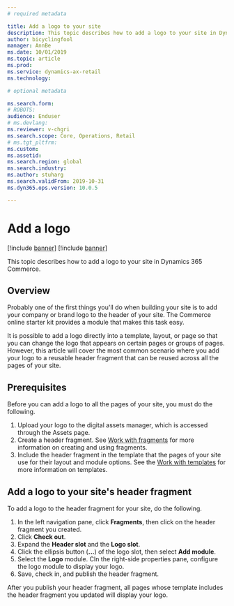 ```yaml
---
# required metadata

title: Add a logo to your site
description: This topic describes how to add a logo to your site in Dynamics 365 Commerce.
author: bicyclingfool
manager: AnnBe
ms.date: 10/01/2019
ms.topic: article
ms.prod: 
ms.service: dynamics-ax-retail
ms.technology: 

# optional metadata

ms.search.form: 
# ROBOTS: 
audience: Enduser
# ms.devlang: 
ms.reviewer: v-chgri
ms.search.scope: Core, Operations, Retail
# ms.tgt_pltfrm: 
ms.custom: 
ms.assetid: 
ms.search.region: global
ms.search.industry:
ms.author: stuharg
ms.search.validFrom: 2019-10-31
ms.dyn365.ops.version: 10.0.5

---
```


# Add a logo

[!include [banner](../includes/preview-banner.md)]
[!include [banner](../includes/banner.md)]

This topic describes how to add a logo to your site in Dynamics 365 Commerce.

## Overview

Probably one of the first things you'll do when building your site is to add your company or brand logo to the header of your site. The  Commerce online starter kit provides a module that makes this task easy. 

It is possible to add a logo directly into a template, layout, or page so that you can change the logo that appears on certain pages or groups of pages. However, this article will cover the most common scenario where you add your logo to a reusable header fragment that can be reused across all the pages of your site. 

## Prerequisites

Before you can add a logo to all the pages of your site, you must do the following.

1. Upload your logo to the digital assets manager, which is accessed through the Assets page. 
1. Create a header fragment. See [Work with fragments](work-with-fragments.md) for more information on creating and using fragments.
1. Include the header fragment in the template that the pages of your site use for their layout and module options. See the [Work with templates](work-with-templates.md) for more information on templates. 

## Add a logo to your site's header fragment

To add a logo to the header fragment for your site, do the following.

1. In the left navigation pane, click **Fragments**, then click on the header fragment you created.
2. Click **Check out**.
3. Expand the **Header slot** and the **Logo slot**.
4. Click the ellipsis button (**...**) of the logo slot, then select **Add module**.
5. Select the **Logo** module. CIn the right-side properties pane, configure the logo module to display your logo.
7. Save, check in, and publish the header fragment.

After you publish your header fragment, all pages whose template includes the header fragment you updated will display your logo. 

 

 

